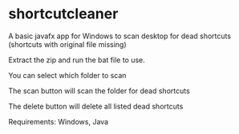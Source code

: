 # shortcutcleaner

A basic javafx app for Windows to scan desktop for dead shortcuts (shortcuts with original file missing)

Extract the zip and run the bat file to use.

You can select which folder to scan

The scan button will scan the folder for dead shortcuts

The delete button will delete all listed dead shortcuts

Requirements:
Windows, 
Java
